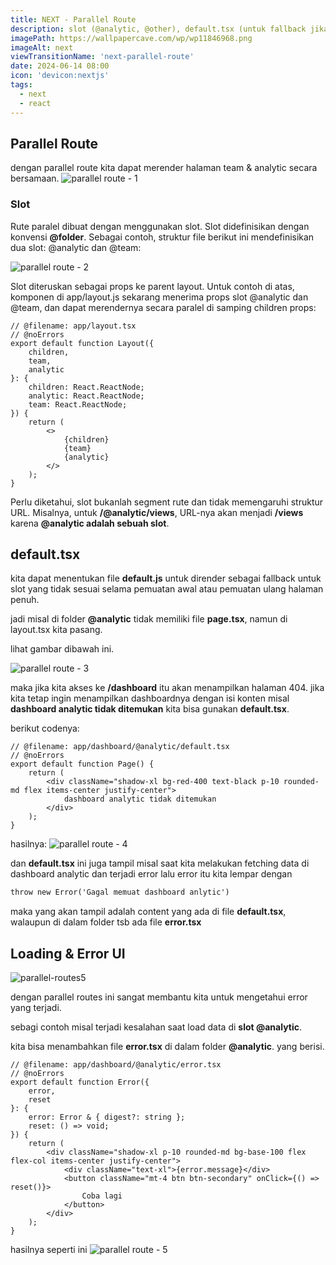 ```yaml
---
title: NEXT - Parallel Route
description: slot (@analytic, @other), default.tsx (untuk fallback jika file page.tsx tidak ada), loading & error UI
imagePath: https://wallpapercave.com/wp/wp11846968.png
imageAlt: next
viewTransitionName: 'next-parallel-route'
date: 2024-06-14 08:00
icon: 'devicon:nextjs'
tags:
  - next
  - react
---
```


## Parallel Route

dengan parallel route kita dapat merender halaman team & analytic secara bersamaan.
![parallel route - 1](https://nextjs.org/_next/image?url=%2Fdocs%2Fdark%2Fparallel-routes.png&w=3840&q=75)

### Slot

Rute paralel dibuat dengan menggunakan slot. Slot didefinisikan dengan konvensi **@folder**. Sebagai contoh, struktur file berikut ini mendefinisikan dua slot: @analytic dan @team:

![parallel route - 2](https://nextjs.org/_next/image?url=%2Fdocs%2Fdark%2Fparallel-routes-file-system.png&w=3840&q=75)

Slot diteruskan sebagai props ke parent layout. Untuk contoh di atas, komponen di app/layout.js sekarang menerima props slot @analytic dan @team, dan dapat merendernya secara paralel di samping children props:

```tsx
// @filename: app/layout.tsx
// @noErrors
export default function Layout({
	children,
	team,
	analytic
}: {
	children: React.ReactNode;
	analytic: React.ReactNode;
	team: React.ReactNode;
}) {
	return (
		<>
			{children}
			{team}
			{analytic}
		</>
	);
}
```

Perlu diketahui, slot bukanlah segment rute dan tidak memengaruhi struktur URL. Misalnya, untuk **/@analytic/views**, URL-nya akan menjadi **/views** karena **@analytic adalah sebuah slot**.

## default.tsx

kita dapat menentukan file **default.js** untuk dirender sebagai fallback untuk slot yang tidak sesuai selama pemuatan awal atau pemuatan ulang halaman penuh.

jadi misal di folder **@analytic** tidak memiliki file **page.tsx**, namun di layout.tsx kita pasang.

lihat gambar dibawah ini.

![parallel route - 3](/parallel-routes1.png)

maka jika kita akses ke **/dashboard** itu akan menampilkan halaman 404. jika kita tetap ingin menampilkan dashboardnya dengan isi konten misal **dashboard analytic tidak ditemukan** kita bisa gunakan **default.tsx**.

berikut codenya:

```tsx
// @filename: app/dashboard/@analytic/default.tsx
// @noErrors
export default function Page() {
	return (
		<div className="shadow-xl bg-red-400 text-black p-10 rounded-md flex items-center justify-center">
			dashboard analytic tidak ditemukan
		</div>
	);
}
```

hasilnya:
![parallel route - 4](/parallel-routes2.png)

dan **default.tsx** ini juga tampil misal saat kita melakukan fetching data di dashboard analytic dan terjadi error lalu error itu kita lempar dengan

```md
throw new Error('Gagal memuat dashboard anlytic')
```

maka yang akan tampil adalah content yang ada di file **default.tsx**, walaupun di dalam folder tsb ada file **error.tsx**

## Loading & Error UI

![parallel-routes5](https://nextjs.org/_next/image?url=%2Fdocs%2Fdark%2Fparallel-routes-cinematic-universe.png&w=3840&q=75)

dengan parallel routes ini sangat membantu kita untuk mengetahui error yang terjadi.

sebagi contoh misal terjadi kesalahan saat load data di **slot @analytic**.

kita bisa menambahkan file **error.tsx** di dalam folder **@analytic**. yang berisi.

```tsx
// @filename: app/dashboard/@analytic/error.tsx
// @noErrors
export default function Error({
	error,
	reset
}: {
	error: Error & { digest?: string };
	reset: () => void;
}) {
	return (
		<div className="shadow-xl p-10 rounded-md bg-base-100 flex flex-col items-center justify-center">
			<div className="text-xl">{error.message}</div>
			<button className="mt-4 btn btn-secondary" onClick={() => reset()}>
				Coba lagi
			</button>
		</div>
	);
}
```

hasilnya seperti ini
![parallel route - 5](/parallel-routes3.png)
